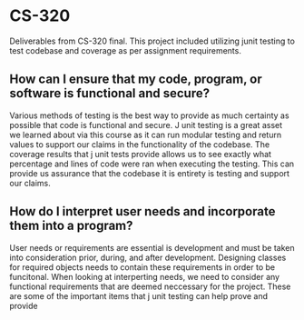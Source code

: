 # CS-320
Deliverables from CS-320 final. This project included utilizing junit testing to test codebase and coverage as per assignment requirements.

## How can I ensure that my code, program, or software is functional and secure?
Various methods of testing is the best way to provide as much certainty as possible that code is functional and secure. J unit testing is a great asset we learned about via this course as it can run modular testing and return values to support our claims in the functionality of the codebase. The coverage results that j unit tests provide allows us to see exactly what percentage and lines of code were ran when executing the testing. This can provide us assurance that the codebase it is entirety is testing and support our claims.


## How do I interpret user needs and incorporate them into a program?

User needs or requirements are essential is development and must be taken into consideration prior, during, and after development. Designing classes for required objects needs to contain these requirements in order to be funcitonal. When looking at interperting needs, we need to consider any functional requirements that are deemed neccessary for the project. These are some of the important items that j unit testing can help prove and provide 

